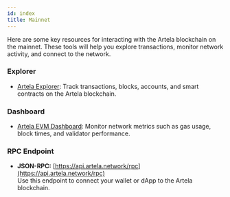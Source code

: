 ```yaml
---
id: index
title: Mainnet
---
```


Here are some key resources for interacting with the Artela blockchain on the mainnet. These tools will help you explore transactions, monitor network activity, and connect to the network.

### Explorer

- [Artela Explorer](https://art-scan.artela.network/): Track transactions, blocks, accounts, and smart contracts on the Artela blockchain.

### Dashboard

- [Artela EVM Dashboard](https://evm-dashboard.vercel.app/Artela/home): Monitor network metrics such as gas usage, block times, and validator performance.

### RPC Endpoint

- **JSON-RPC:** [https://api.artela.network/rpc](https://api.artela.network/rpc)  
  Use this endpoint to connect your wallet or dApp to the Artela blockchain.